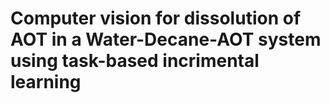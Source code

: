 # Computer vision for dissolution of AOT in a Water-Decane-AOT system using task-based incrimental learning

